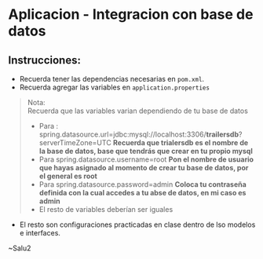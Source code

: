 # Aplicacion - Integracion con base de datos


## Instrucciones:

- Recuerda tener las dependencias necesarias en `pom.xml`.    
- Recuerda agregar las variables en `application.properties`    
> Nota:    
> Recuerda que las variables varian dependiendo de tu base de datos    
> - Para : spring.datasource.url=jdbc:mysql://localhost:3306/__trailersdb__?serverTimeZone=UTC  __Recuerda que trialersdb es el nombre de la base de datos, base que tendrás que crear en tu propio mysql__    
> - Para spring.datasource.username=root  __Pon el nombre de usuario que hayas asignado al momento de crear tu base de datos, por el general es root__    
> - Para spring.datasource.password=admin __Coloca tu contraseña definida con la cual accedes a tu abse de datos, en mi caso es admin__    
> - El resto de variables deberían ser iguales

- El resto son configuraciones practicadas en clase dentro de lso modelos e interfaces.     


~Salu2
